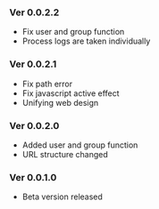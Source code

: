 ### Ver 0.0.2.2
- Fix user and group function
- Process logs are taken individually

### Ver 0.0.2.1
- Fix path error
- Fix javascript active effect
- Unifying web design

### Ver 0.0.2.0
- Added user and group function
- URL structure changed

### Ver 0.0.1.0
- Beta version released